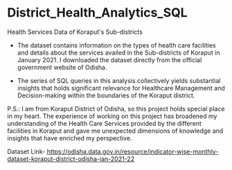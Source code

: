 # District_Health_Analytics_SQL

Health Services Data of Koraput's Sub-districts

- The dataset contains information on the types of health care facilities and details about the services availed in the Sub-districts of Koraput in January 2021. I downloaded the dataset directly from the official government website of Odisha. 

- The series of SQL queries in this analysis collectively yields substantial insights that holds significant relevance for Healthcare Management and Decision-making within the boundaries of the Koraput district.

P.S.: I am from Koraput District of Odisha, so this project holds special place in my heart. The experience of working on this project has broadened my understanding of the Health Care Services provided by the different facilities in Koraput and gave me unexpected dimensions of knowledge and insights that have enriched my perspective.

Dataset Link- https://odisha.data.gov.in/resource/indicator-wise-monthly-dataset-koraput-district-odisha-jan-2021-22
